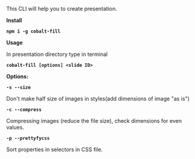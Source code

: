 This CLI will help you to create presentation.

**Install**

**`npm i -g cobalt-fill`**

**Usage**

In presentation directory type in terminal

**`cobalt-fill [options] <slide ID>`**

**Options:**

**`-s --size`**

Don't make half size of images in styles(add dimensions of image "as is")

**`-c --compress`**

Compressing images (reduce the file size), check dimensions for even values.

**`-p --prettyfycss`**

Sort properties in selectors in CSS file.